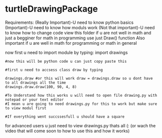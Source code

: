 # turtleDrawingPackage

Requirements:
	(Really Important)-U need to know python basics
	(Important)-U need to know how moduls work
	(Not that important)-U need to know how to change code view this folder
if u are not well in math and just a begginer for math in programming use just Draw() function
Also important if u are well in math for programming or math in general

now first u need to import module by typing:
	import drawings

	#now this will be python code u can just copy paste this

	#first u need to accsess class draw by typing

	drawings.draw #or this will work draw = drawings.draw so u dont have to all drawings all the time
	drawings.draw.draw(100, 90, 4, 8) 

	#To Understand how this works u will need to open file drawing.py with notepad or your text editor
	#I mean u are going to need drawings.py for this to work but make sure to view modul first
	
	#If everything went succssesfull u should have a square

for advanced users u just need to view drawings.py thats all (: (or wach the video that will come soon to how to use this and how it works)
